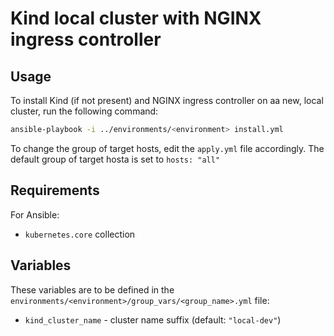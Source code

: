 # Kind local cluster with NGINX ingress controller

## Usage

To install Kind (if not present) and NGINX ingress controller on aa new, local cluster, run the following command:

```bash
ansible-playbook -i ../environments/<environment> install.yml
```

To change the group of target hosts, edit the `apply.yml` file accordingly. The default group of target hosta is set to `hosts: "all" `

## Requirements

For Ansible:

* `kubernetes.core` collection

## Variables

These variables are to be defined in the `environments/<environment>/group_vars/<group_name>.yml` file:

* `kind_cluster_name` - cluster name suffix (default: `"local-dev"`)
